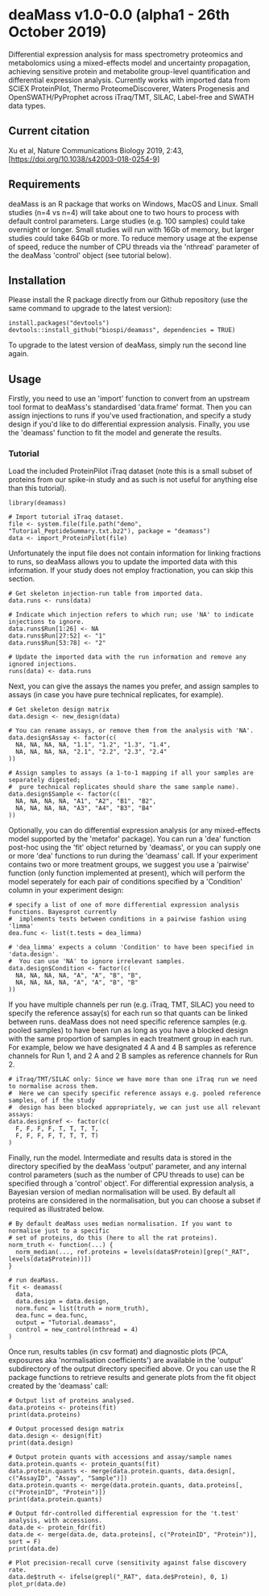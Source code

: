 # deaMass v1.0-0.0 (alpha1 - 26th October 2019)
Differential expression analysis for mass spectrometry proteomics and metabolomics using a mixed-effects model and uncertainty propagation, achieving sensitive protein and metabolite group-level quantification and differential expression analysis. Currently works with imported data from SCIEX ProteinPilot, Thermo ProteomeDiscoverer, Waters Progenesis and OpenSWATH/PyProphet across iTraq/TMT, SILAC, Label-free and SWATH data types.

## Current citation
Xu et al, Nature Communications Biology 2019, 2:43, [https://doi.org/10.1038/s42003-018-0254-9]

## Requirements

deaMass is an R package that works on Windows, MacOS and Linux. Small studies (n=4 vs n=4) will take about one to two hours to process with default control parameters. Large studies (e.g. 100 samples) could take overnight or longer. Small studies will run with 16Gb of memory, but larger studies could take 64Gb or more. To reduce memory usage at the expense of speed, reduce the number of CPU threads via the 'nthread' parameter of the deaMass 'control' object (see tutorial below).

## Installation

Please install the R package directly from our Github repository (use the same command to upgrade to the latest version):

```
install.packages("devtools")
devtools::install_github("biospi/deamass", dependencies = TRUE)
```

To upgrade to the latest version of deaMass, simply run the second line again.

## Usage

Firstly, you need to use an 'import' function to convert from an upstream tool format to deaMass's standardised 'data.frame' format. Then you can assign injections to runs if you've used fractionation, and specify a study design if you'd like to do differential expression analysis. Finally, you use the 'deamass' function to fit the model and generate the results.

### Tutorial

Load the included ProteinPilot iTraq dataset (note this is a small subset of proteins from our spike-in study and as such is not useful for anything else than this tutorial).

```
library(deamass)

# Import tutorial iTraq dataset.
file <- system.file(file.path("demo", "Tutorial_PeptideSummary.txt.bz2"), package = "deamass")
data <- import_ProteinPilot(file)
```

Unfortunately the input file does not contain information for linking fractions to runs, so deaMass allows you to update the imported data with this information. If your study does not employ fractionation, you can skip this section.

```
# Get skeleton injection-run table from imported data.
data.runs <- runs(data)

# Indicate which injection refers to which run; use 'NA' to indicate injections to ignore.
data.runs$Run[1:26] <- NA
data.runs$Run[27:52] <- "1"
data.runs$Run[53:78] <- "2"

# Update the imported data with the run information and remove any ignored injections.
runs(data) <- data.runs
```

Next, you can give the assays the names you prefer, and assign samples to assays (in case you have pure technical replicates, for example).

```
# Get skeleton design matrix
data.design <- new_design(data)

# You can rename assays, or remove them from the analysis with 'NA'.
data.design$Assay <- factor(c(
  NA, NA, NA, NA, "1.1", "1.2", "1.3", "1.4",
  NA, NA, NA, NA, "2.1", "2.2", "2.3", "2.4"
))

# Assign samples to assays (a 1-to-1 mapping if all your samples are separately digested;
#  pure technical replicates should share the same sample name).
data.design$Sample <- factor(c(
  NA, NA, NA, NA, "A1", "A2", "B1", "B2",
  NA, NA, NA, NA, "A3", "A4", "B3", "B4"
))
```

Optionally, you can do differential expression analysis (or any mixed-effects model supported by the 'metafor' package). You can run a 'dea' function post-hoc using the 'fit' object returned by 'deamass', or you can supply one or more 'dea' functions to run during the 'deamass' call. If your experiment contains two or more treatment groups, we suggest you use a 'pairwise' function (only function implemented at present), which will perform the model seperately for each pair of conditions specified by a 'Condition' column in your experiment design:

```
# specify a list of one of more differential expression analysis functions. Bayesprot currently
#  implements tests between conditions in a pairwise fashion using 'limma'
dea.func <- list(t.tests = dea_limma)

# 'dea_limma' expects a column 'Condition' to have been specified in 'data.design'.
#  You can use 'NA' to ignore irrelevant samples.
data.design$Condition <- factor(c(
  NA, NA, NA, NA, "A", "A", "B", "B",
  NA, NA, NA, NA, "A", "A", "B", "B"
))
```

If you have multiple channels per run (e.g. iTraq, TMT, SILAC) you need to specify the reference assay(s) for each run so that quants can be linked between runs. deaMass does not need specific reference samples (e.g. pooled samples) to have been run as long as you have a blocked design with the same proportion of samples in each treatment group in each run. For example, below we have designated 4 A and 4 B samples as reference channels for Run 1, and 2 A and 2 B samples as reference channels for Run 2.

```
# iTraq/TMT/SILAC only: Since we have more than one iTraq run we need to normalise across them.
#  Here we can specify specific reference assays e.g. pooled reference samples, of if the study
#  design has been blocked appropriately, we can just use all relevant assays:
data.design$ref <- factor(c(
  F, F, F, F, T, T, T, T,
  F, F, F, F, T, T, T, T)
)
```

Finally, run the model. Intermediate and results data is stored in the directory specified by the deaMass 'output' parameter, and any internal control parameters (such as the number of CPU threads to use) can be specified through a 'control' object'. For differential expression analysis, a Bayesian version of median normalisation will be used. By default all proteins are considered in the normalisation, but you can choose a subset if required as illustrated below.

```
# By default deaMass uses median normalisation. If you want to normalise just to a specific
# set of proteins, do this (here to all the rat proteins).
norm_truth <- function(...) {
  norm_median(..., ref.proteins = levels(data$Protein)[grep("_RAT", levels(data$Protein))])
}

# run deaMass.
fit <- deamass(
  data,
  data.design = data.design,
  norm.func = list(truth = norm_truth),
  dea.func = dea.func,
  output = "Tutorial.deamass",
  control = new_control(nthread = 4)
)
```

Once run, results tables (in csv format) and diagnostic plots (PCA, exposures aka 'normalisation coefficients') are available in the 'output' subdirectory of the output directory specified above. Or you can use the R package functions to retrieve results and generate plots from the fit object created by the 'deamass' call:

```
# Output list of proteins analysed.
data.proteins <- proteins(fit)
print(data.proteins)

# Output processed design matrix
data.design <- design(fit)
print(data.design)

# Output protein quants with accessions and assay/sample names
data.protein.quants <- protein_quants(fit)
data.protein.quants <- merge(data.protein.quants, data.design[, c("AssayID", "Assay", "Sample")])
data.protein.quants <- merge(data.protein.quants, data.proteins[, c("ProteinID", "Protein")])
print(data.protein.quants)

# Output fdr-controlled differential expression for the 't.test' analysis, with accessions.
data.de <- protein_fdr(fit)
data.de <- merge(data.de, data.proteins[, c("ProteinID", "Protein")], sort = F)
print(data.de)

# Plot precision-recall curve (sensitivity against false discovery rate.
data.de$truth <- ifelse(grepl("_RAT", data.de$Protein), 0, 1)
plot_pr(data.de)
```
